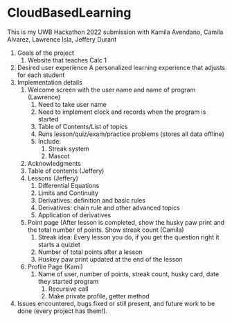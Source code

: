 # CloudBasedLearning
This is my UWB Hackathon 2022 submission with Kamila Avendano, Camila Alvarez, Lawrence Isla, Jeffery Durant

1. Goals of the project  
   1. Website that teaches Calc 1
2. Desired user experience
 A personalized learning experience that adjusts for each student
3. Implementation details 
   1. Welcome screen with the user name and name of program (Lawrence)
      1. Need to take user name
      2. Need to implement clock and records when the program is started
      3. Table of Contents/List of topics
      4. Runs lesson/quiz/exam/practice problems (stores all data offline)
      5. Include:
         1. Streak system
         2. Mascot
   2. Acknowledgments
   3. Table of contents (Jeffery)
   4. Lessons (Jeffery)
      1. Differential Equations
      2. Limits and Continuity
      3. Derivatives: definition and basic rules
      4. Derivatives: chain rule and other advanced topics
      5. Application of derivatives
   5. Point page (After lesson is completed, show the husky paw print and the total number of points. Show streak count (Camila)
      1. Streak idea: Every lesson you do, if you get the question right it starts a quizlet
      2. Number of total points after a lesson
      3. Huskey paw print updated at the end of the lesson
   6. Profile Page (Kami)
      1. Name of user, number of points, streak count, husky card, date they started program
         1. Recursive call
         2. Make private profile, getter method
5. Issues encountered, bugs fixed or still present, and future work to be done (every project has them!). 
